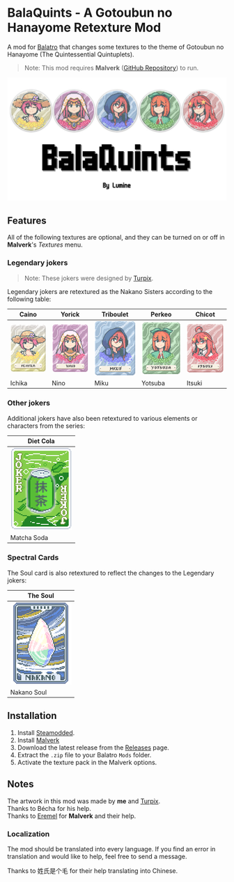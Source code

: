 # BalaQuints - A Gotoubun no Hanayome Retexture Mod

A mod for [Balatro](https://store.steampowered.com/app/2379780/Balatro/) that changes some textures to the theme of Gotoubun no Hanayome (The Quintessential Quintuplets).

> Note: This mod requires **Malverk** ([GitHub Repository](https://github.com/Eremel/Malverk)) to run.

![Thumbnail](/images/thumbnail.jpg)

## Features

All of the following textures are optional, and they can be turned on or off in **Malverk**'s *Textures* menu.

### Legendary jokers

> Note: These jokers were designed by [Turpix](https://turpix.bsky.social).

Legendary jokers are retextured as the Nakano Sisters according to the following table:

| Caino | Yorick | Triboulet | Perkeo | Chicot |
| ----- | ------ | --------- | ------ | ------ |
| ![Ichika](/images/cards/ichika.png) | ![Nino](/images/cards/nino.png) | ![Miku](/images/cards/miku.png) | ![Yotsuba](/images/cards/yotsuba.png)| ![Itsuki](/images/cards/itsuki.png) |
| Ichika | Nino | Miku | Yotsuba | Itsuki |

### Other jokers

Additional jokers have also been retextured to various elements or characters from the series:

| Diet Cola |
| --------- |
|![Matcha Soda](/images/cards/matcha_soda.png) |
| Matcha Soda |

### Spectral Cards

The Soul card is also retextured to reflect the changes to the Legendary jokers:

| The Soul    |
| ----------- |
| ![Nakano Soul](/images/cards/soul.png) |
| Nakano Soul |


## Installation

1. Install [Steamodded](https://github.com/Steamodded/smods).
2. Install [Malverk](https://github.com/Eremel/Malverk)
3. Download the latest release from the [Releases](https://github.com/Luuumine/BalaQuints/releases) page.
4. Extract the `.zip` file to your Balatro `Mods` folder.
5. Activate the texture pack in the Malverk options.

## Notes

The artwork in this mod was made by **me** and [Turpix](https://turpix.bsky.social). \
Thanks to Bécha for his help. \
Thanks to [Eremel](https://github.com/Eremel) for **Malverk** and their help.

### Localization

The mod should be translated into every language. If you find an error in translation and would like to help, feel free to send a message.

Thanks to 姓氏是个毛 for their help translating into Chinese.